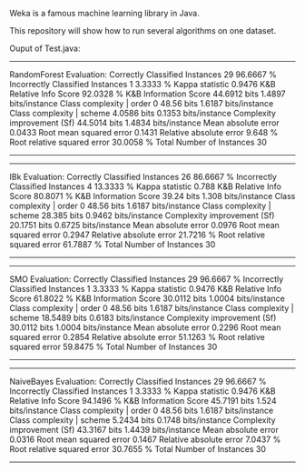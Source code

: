 Weka is a famous machine learning library in Java.

This repository will show how to run several algorithms on one dataset.

Ouput of Test.java:

---------------------------------------------------------------------
RandomForest
Evaluation: 
Correctly Classified Instances          29               96.6667 %
Incorrectly Classified Instances         1                3.3333 %
Kappa statistic                          0.9476
K&B Relative Info Score                 92.0328 %
K&B Information Score                   44.6912 bits      1.4897 bits/instance
Class complexity | order 0              48.56   bits      1.6187 bits/instance
Class complexity | scheme                4.0586 bits      0.1353 bits/instance
Complexity improvement     (Sf)         44.5014 bits      1.4834 bits/instance
Mean absolute error                      0.0433
Root mean squared error                  0.1431
Relative absolute error                  9.648  %
Root relative squared error             30.0058 %
Total Number of Instances               30     

---------------------------------------------------------------------
---------------------------------------------------------------------
IBk
Evaluation: 
Correctly Classified Instances          26               86.6667 %
Incorrectly Classified Instances         4               13.3333 %
Kappa statistic                          0.788 
K&B Relative Info Score                 80.8071 %
K&B Information Score                   39.24   bits      1.308  bits/instance
Class complexity | order 0              48.56   bits      1.6187 bits/instance
Class complexity | scheme               28.385  bits      0.9462 bits/instance
Complexity improvement     (Sf)         20.1751 bits      0.6725 bits/instance
Mean absolute error                      0.0976
Root mean squared error                  0.2947
Relative absolute error                 21.7216 %
Root relative squared error             61.7887 %
Total Number of Instances               30     

---------------------------------------------------------------------
---------------------------------------------------------------------
SMO
Evaluation: 
Correctly Classified Instances          29               96.6667 %
Incorrectly Classified Instances         1                3.3333 %
Kappa statistic                          0.9476
K&B Relative Info Score                 61.8022 %
K&B Information Score                   30.0112 bits      1.0004 bits/instance
Class complexity | order 0              48.56   bits      1.6187 bits/instance
Class complexity | scheme               18.5489 bits      0.6183 bits/instance
Complexity improvement     (Sf)         30.0112 bits      1.0004 bits/instance
Mean absolute error                      0.2296
Root mean squared error                  0.2854
Relative absolute error                 51.1263 %
Root relative squared error             59.8475 %
Total Number of Instances               30     

---------------------------------------------------------------------
---------------------------------------------------------------------
NaiveBayes
Evaluation: 
Correctly Classified Instances          29               96.6667 %
Incorrectly Classified Instances         1                3.3333 %
Kappa statistic                          0.9476
K&B Relative Info Score                 94.1496 %
K&B Information Score                   45.7191 bits      1.524  bits/instance
Class complexity | order 0              48.56   bits      1.6187 bits/instance
Class complexity | scheme                5.2434 bits      0.1748 bits/instance
Complexity improvement     (Sf)         43.3167 bits      1.4439 bits/instance
Mean absolute error                      0.0316
Root mean squared error                  0.1467
Relative absolute error                  7.0437 %
Root relative squared error             30.7655 %
Total Number of Instances               30     

---------------------------------------------------------------------
